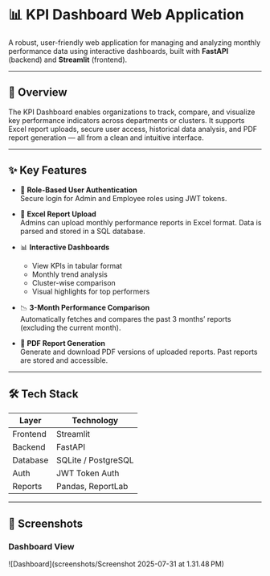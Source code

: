 # 📊 KPI Dashboard Web Application

A robust, user-friendly web application for managing and analyzing monthly performance data using interactive dashboards, built with **FastAPI** (backend) and **Streamlit** (frontend).

---

## 🚀 Overview

The KPI Dashboard enables organizations to track, compare, and visualize key performance indicators across departments or clusters. It supports Excel report uploads, secure user access, historical data analysis, and PDF report generation — all from a clean and intuitive interface.

---

## ✨ Key Features

- 🔐 **Role-Based User Authentication**  
  Secure login for Admin and Employee roles using JWT tokens.

- 📁 **Excel Report Upload**  
  Admins can upload monthly performance reports in Excel format. Data is parsed and stored in a SQL database.

- 📊 **Interactive Dashboards**  
  - View KPIs in tabular format  
  - Monthly trend analysis  
  - Cluster-wise comparison  
  - Visual highlights for top performers

- 📉 **3-Month Performance Comparison**  
  Automatically fetches and compares the past 3 months’ reports (excluding the current month).

- 🧾 **PDF Report Generation**  
  Generate and download PDF versions of uploaded reports. Past reports are stored and accessible.

---

## 🛠️ Tech Stack

| Layer     | Technology         |
|-----------|--------------------|
| Frontend  | Streamlit          |
| Backend   | FastAPI            |
| Database  | SQLite / PostgreSQL|
| Auth      | JWT Token Auth     |
| Reports   | Pandas, ReportLab  |

---

## 📸 Screenshots

### Dashboard View
![Dashboard](screenshots/Screenshot 2025-07-31 at 1.31.48 PM)



